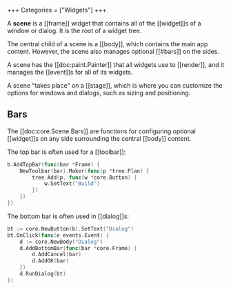 +++
Categories = ["Widgets"]
+++

A **scene** is a [[frame]] widget that contains all of the [[widget]]s of a window or dialog. It is the root of a widget tree.

The central child of a scene is a [[body]], which contains the main app content. However, the scene also manages optional [[#bars]] on the sides.

A scene has the [[doc:paint.Painter]] that all widgets use to [[render]], and it manages the [[event]]s for all of its widgets.

A scene "takes place" on a [[stage]], which is where you can customize the options for windows and dialogs, such as sizing and positioning.

## Bars

The [[doc:core.Scene.Bars]] are functions for configuring optional [[widget]]s on any side surrounding the central [[body]] content.

The top bar is often used for a [[toolbar]]:

```go
b.AddTopBar(func(bar *Frame) {
	NewToolbar(bar).Maker(func(p *tree.Plan) {
        tree.Add(p, func(w *core.Button) {
            w.SetText("Build")
        })
	})
})
```

The bottom bar is often used in [[dialog]]s:

```Go
bt := core.NewButton(b).SetText("Dialog")
bt.OnClick(func(e events.Event) {
	d := core.NewBody("Dialog")
	d.AddBottomBar(func(bar *core.Frame) {
		d.AddCancel(bar)
		d.AddOK(bar)
	})
	d.RunDialog(bt)
})
```

